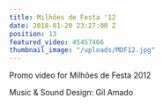 ```yaml
---
title: Milhões de Festa '12
date: 2018-01-20 23:27:00 Z
position: 13
featured_video: 45457466
thumbnail_image: "/uploads/MDF12.jpg"
---
```


Promo video for Milhões de Festa 2012

Music & Sound Design: Gil Amado